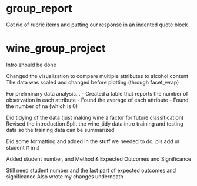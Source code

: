 # group_report
Got rid of rubric items and putting our response in an indented quote block

# wine_group_project

Intro should be done

Changed the visualization to compare multiple attributes to alcohol content
The data was scaled and changed before plotting (through facet_wrap)

For preliminary data analysis...
    - Created a table that reports the number of observation in each attribute
    - Found the average of each attribute
    - Found the number of na (which is 0)

Did tidying of the data (just making wine a factor for future classification)
Revised the introduction
Split the wine_tidy data intro training and testing data so the training data can be summarized

Did some formatting and added in the stuff we needed to do, pls add ur student # in :)

Added student number, and Method & Expected Outcomes and Significance

Still need student number and the last part of expected outcomes and significance 
Also wrote my changes underneath